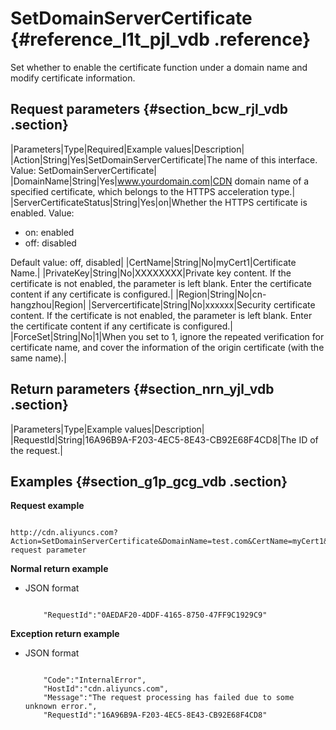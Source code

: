# SetDomainServerCertificate {#reference_l1t_pjl_vdb .reference}

Set whether to enable the certificate function under a domain name and modify certificate information.

## Request parameters {#section_bcw_rjl_vdb .section}

|Parameters|Type|Required|Example values|Description|
|Action|String|Yes|SetDomainServerCertificate|The name of this interface. Value: SetDomainServerCertificate|
|DomainName|String|Yes|www.yourdomain.com|CDN domain name of a specified certificate, which belongs to the HTTPS acceleration type.|
|ServerCertificateStatus|String|Yes|on|Whether the HTTPS certificate is enabled. Value:

-   on: enabled
-   off: disabled

 Default value: off, disabled|
|CertName|String|No|myCert1|Certificate Name.|
|PrivateKey|String|No|XXXXXXXX|Private key content. If the certificate is not enabled, the parameter is left blank. Enter the certificate content if any certificate is configured.|
|Region|String|No|cn-hangzhou|Region|
|Servercertificate|String|No|xxxxxx|Security certificate content. If the certificate is not enabled, the parameter is left blank. Enter the certificate content if any certificate is configured.|
|ForceSet|String|No|1|When you set to 1, ignore the repeated verification for certificate name, and cover the information of the origin certificate \(with the same name\).|

## Return parameters {#section_nrn_yjl_vdb .section}

|Parameters|Type|Example values|Description|
|RequestId|String|16A96B9A-F203-4EC5-8E43-CB92E68F4CD8|The ID of the request.|

## Examples {#section_g1p_gcg_vdb .section}

**Request example**

```

http://cdn.aliyuncs.com?Action=SetDomainServerCertificate&DomainName=test.com&CertName=myCert1&ServerCertificateStatus=on&ServerCertificate=xxx&PrivateKey=yyy&public request parameter
```

**Normal return example**

-   JSON format

    ```
    
        "RequestId":"0AEDAF20-4DDF-4165-8750-47FF9C1929C9"
    
    ```


**Exception return example**

-   JSON format

    ```
    
        "Code":"InternalError",
        "HostId":"cdn.aliyuncs.com",
        "Message":"The request processing has failed due to some unknown error.",
        "RequestId":"16A96B9A-F203-4EC5-8E43-CB92E68F4CD8"
    
    ```


